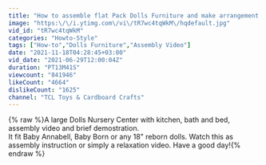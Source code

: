 ```yaml
---
title: "How to assemble flat Pack Dolls Furniture and make arrangement - Dolls large nursery center Assembly"
image: "https:\/\/i.ytimg.com\/vi\/tR7wc4tqWkM\/hqdefault.jpg"
vid_id: "tR7wc4tqWkM"
categories: "Howto-Style"
tags: ["How-to","Dolls Furniture","Assembly Video"]
date: "2021-11-18T04:28:45+03:00"
vid_date: "2021-06-29T12:00:04Z"
duration: "PT13M41S"
viewcount: "841946"
likeCount: "4664"
dislikeCount: "1625"
channel: "TCL Toys & Cardboard Crafts"
---
```

{% raw %}A large Dolls Nursery Center with kitchen, bath and bed, assembly video and brief demostration.<br />It fit Baby Annabell, Baby Born or any 18&quot; reborn dolls. Watch this as assembly instruction or simply a relaxation video. Have a good day!{% endraw %}
